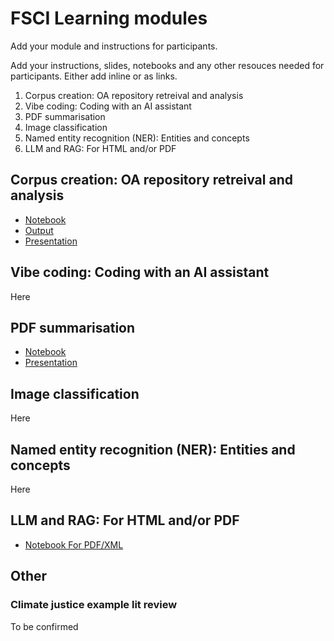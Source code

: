 # FSCI Learning modules

Add your module and instructions for participants.

Add your instructions, slides, notebooks and any other resouces needed for participants. Either add inline or as links.

1. Corpus creation: OA repository retreival and analysis
2. Vibe coding: Coding with an AI assistant
3. PDF summarisation
4. Image classification
5. Named entity recognition (NER): Entities and concepts
6. LLM and RAG: For HTML and/or PDF

## Corpus creation: OA repository retreival and analysis

- [Notebook](https://colab.research.google.com/drive/1stqd9YxRda2SmSR-r40LBAGhabJi0vkq?usp=sharing)
- [Output](https://github.com/semanticClimate/assisted-literature-review/tree/main/outputs/corpus_creation_pygetpapers)
- [Presentation](https://github.com/semanticClimate/assisted-literature-review/tree/main/presentations)

## Vibe coding: Coding with an AI assistant
Here
## PDF summarisation
- [Notebook](https://colab.research.google.com/drive/1el5Zjogk7DXqqeuBzGMqFDBGTvyWg1Pm?usp=sharing)
- [Presentation](https://github.com/semanticClimate/assisted-literature-review/blob/main/presentations/FSCI2025_SUMMARIZATION.pptx)
## Image classification
Here
## Named entity recognition (NER): Entities and concepts
Here
## LLM and RAG: For HTML and/or PDF
- [Notebook For PDF/XML](https://colab.research.google.com/drive/17J9wEvkQvdaeOihN3N13u_ln5Oez8ssd?usp=sharing)
## Other

### Climate justice example lit review

To be confirmed


